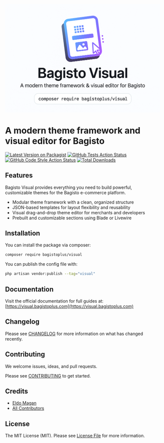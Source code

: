 ![Bagisto Visual social card](./art/socialcard.png)

# A modern theme framework and visual editor for Bagisto

[![Latest Version on Packagist](https://img.shields.io/packagist/v/bagistoplus/visual.svg?style=flat-square)](https://packagist.org/packages/bagistoplus/visual)
[![GitHub Tests Action Status](https://img.shields.io/github/actions/workflow/status/bagistoplus/visual/run-tests.yml?branch=main&label=tests&style=flat-square)](https://github.com/bagistoplus/visual/actions?query=workflow%3Arun-tests+branch%3Amain)
[![GitHub Code Style Action Status](https://img.shields.io/github/actions/workflow/status/bagistoplus/visual/fix-php-code-style-issues.yml?branch=main&label=code%20style&style=flat-square)](https://github.com/bagistoplus/visual/actions?query=workflow%3A"Fix+PHP+code+style+issues"+branch%3Amain)
[![Total Downloads](https://img.shields.io/packagist/dt/bagistoplus/visual.svg?style=flat-square)](https://packagist.org/packages/bagistoplus/visual)

## Features

Bagisto Visual provides everything you need to build powerful, customizable themes for the Bagisto e-commerce platform.

- Modular theme framework with a clean, organized structure
- JSON-based templates for layout flexibility and reusability
- Visual drag-and-drop theme editor for merchants and developers
- Prebuilt and customizable sections using Blade or Livewire

## Installation

You can install the package via composer:

```bash
composer require bagistoplus/visual
```

You can publish the config file with:

```bash
php artisan vendor:publish --tag="visual"
```

## Documentation

Visit the official documentation for full guides at: [https://visual.bagistoplus.com](https://visual.bagistoplus.com)

## Changelog

Please see [CHANGELOG](CHANGELOG.md) for more information on what has changed recently.

## Contributing

We welcome issues, ideas, and pull requests.

Please see [CONTRIBUTING](CONTRIBUTING.md) to get started.

## Credits

- [Eldo Magan](https://github.com/eldomagan)
- [All Contributors](../../contributors)

## License

The MIT License (MIT). Please see [License File](LICENSE.md) for more information.
